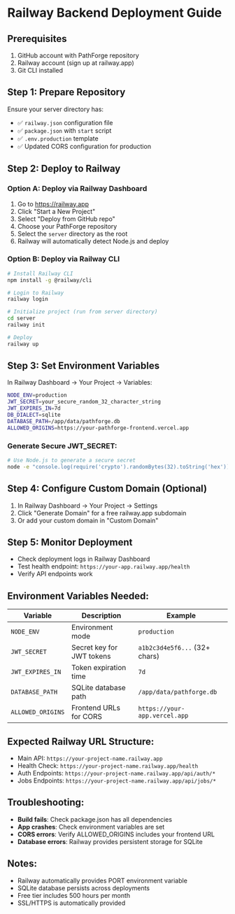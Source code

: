 # Railway Backend Deployment Guide

## Prerequisites
1. GitHub account with PathForge repository
2. Railway account (sign up at railway.app)
3. Git CLI installed

## Step 1: Prepare Repository
Ensure your server directory has:
- ✅ `railway.json` configuration file
- ✅ `package.json` with `start` script
- ✅ `.env.production` template
- ✅ Updated CORS configuration for production

## Step 2: Deploy to Railway

### Option A: Deploy via Railway Dashboard
1. Go to https://railway.app
2. Click "Start a New Project"
3. Select "Deploy from GitHub repo"
4. Choose your PathForge repository
5. Select the `server` directory as the root
6. Railway will automatically detect Node.js and deploy

### Option B: Deploy via Railway CLI
```bash
# Install Railway CLI
npm install -g @railway/cli

# Login to Railway
railway login

# Initialize project (run from server directory)
cd server
railway init

# Deploy
railway up
```

## Step 3: Set Environment Variables
In Railway Dashboard → Your Project → Variables:

```bash
NODE_ENV=production
JWT_SECRET=your_secure_random_32_character_string
JWT_EXPIRES_IN=7d
DB_DIALECT=sqlite
DATABASE_PATH=/app/data/pathforge.db
ALLOWED_ORIGINS=https://your-pathforge-frontend.vercel.app
```

### Generate Secure JWT_SECRET:
```bash
# Use Node.js to generate a secure secret
node -e "console.log(require('crypto').randomBytes(32).toString('hex'))"
```

## Step 4: Configure Custom Domain (Optional)
1. In Railway Dashboard → Your Project → Settings
2. Click "Generate Domain" for a free railway.app subdomain
3. Or add your custom domain in "Custom Domain"

## Step 5: Monitor Deployment
- Check deployment logs in Railway Dashboard
- Test health endpoint: `https://your-app.railway.app/health`
- Verify API endpoints work

## Environment Variables Needed:
| Variable | Description | Example |
|----------|-------------|---------|
| `NODE_ENV` | Environment mode | `production` |
| `JWT_SECRET` | Secret key for JWT tokens | `a1b2c3d4e5f6...` (32+ chars) |
| `JWT_EXPIRES_IN` | Token expiration time | `7d` |
| `DATABASE_PATH` | SQLite database path | `/app/data/pathforge.db` |
| `ALLOWED_ORIGINS` | Frontend URLs for CORS | `https://your-app.vercel.app` |

## Expected Railway URL Structure:
- Main API: `https://your-project-name.railway.app`
- Health Check: `https://your-project-name.railway.app/health`
- Auth Endpoints: `https://your-project-name.railway.app/api/auth/*`
- Jobs Endpoints: `https://your-project-name.railway.app/api/jobs/*`

## Troubleshooting:
- **Build fails**: Check package.json has all dependencies
- **App crashes**: Check environment variables are set
- **CORS errors**: Verify ALLOWED_ORIGINS includes your frontend URL
- **Database errors**: Railway provides persistent storage for SQLite

## Notes:
- Railway automatically provides PORT environment variable
- SQLite database persists across deployments
- Free tier includes 500 hours per month
- SSL/HTTPS is automatically provided
